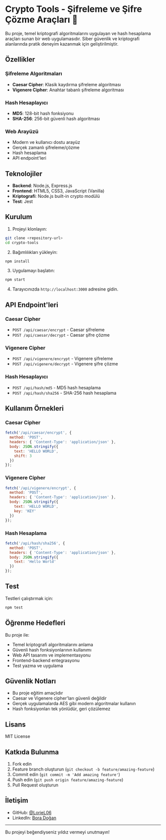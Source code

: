 # Crypto Tools - Şifreleme ve Şifre Çözme Araçları 🔐

Bu proje, temel kriptografi algoritmalarını uygulayan ve hash hesaplama araçları sunan bir web uygulamasıdır. Siber güvenlik ve kriptografi alanlarında pratik deneyim kazanmak için geliştirilmiştir.

## Özellikler

### Şifreleme Algoritmaları
- **Caesar Cipher**: Klasik kaydırma şifreleme algoritması
- **Vigenere Cipher**: Anahtar tabanlı şifreleme algoritması

### Hash Hesaplayıcı
- **MD5**: 128-bit hash fonksiyonu
- **SHA-256**: 256-bit güvenli hash algoritması

### Web Arayüzü
- Modern ve kullanıcı dostu arayüz
- Gerçek zamanlı şifreleme/çözme
- Hash hesaplama
- API endpoint'leri

## Teknolojiler

- **Backend**: Node.js, Express.js
- **Frontend**: HTML5, CSS3, JavaScript (Vanilla)
- **Kriptografi**: Node.js built-in crypto modülü
- **Test**: Jest

## Kurulum

1. Projeyi klonlayın:
```bash
git clone <repository-url>
cd crypto-tools
```

2. Bağımlılıkları yükleyin:
```bash
npm install
```

3. Uygulamayı başlatın:
```bash
npm start
```

4. Tarayıcınızda `http://localhost:3000` adresine gidin.

## API Endpoint'leri

### Caesar Cipher
- `POST /api/caesar/encrypt` - Caesar şifreleme
- `POST /api/caesar/decrypt` - Caesar şifre çözme

### Vigenere Cipher
- `POST /api/vigenere/encrypt` - Vigenere şifreleme
- `POST /api/vigenere/decrypt` - Vigenere şifre çözme

### Hash Hesaplayıcı
- `POST /api/hash/md5` - MD5 hash hesaplama
- `POST /api/hash/sha256` - SHA-256 hash hesaplama

## Kullanım Örnekleri

### Caesar Cipher
```javascript
fetch('/api/caesar/encrypt', {
  method: 'POST',
  headers: { 'Content-Type': 'application/json' },
  body: JSON.stringify({
    text: 'HELLO WORLD',
    shift: 3
  })
});

```

### Vigenere Cipher
```javascript
fetch('/api/vigenere/encrypt', {
  method: 'POST',
  headers: { 'Content-Type': 'application/json' },
  body: JSON.stringify({
    text: 'HELLO WORLD',
    key: 'KEY'
  })
});
```

### Hash Hesaplama
```javascript
fetch('/api/hash/sha256', {
  method: 'POST',
  headers: { 'Content-Type': 'application/json' },
  body: JSON.stringify({
    text: 'Hello World'
  })
});
```

## Test

Testleri çalıştırmak için:
```bash
npm test
```

## Öğrenme Hedefleri

Bu proje ile:
- Temel kriptografi algoritmalarını anlama
- Güvenli hash fonksiyonlarının kullanımı
- Web API tasarımı ve implementasyonu
- Frontend-backend entegrasyonu
- Test yazma ve uygulama

## Güvenlik Notları

- Bu proje eğitim amaçlıdır
- Caesar ve Vigenere cipher'ları güvenli değildir
- Gerçek uygulamalarda AES gibi modern algoritmalar kullanın
- Hash fonksiyonları tek yönlüdür, geri çözülemez

## Lisans

MIT License

## Katkıda Bulunma

1. Fork edin
2. Feature branch oluşturun (`git checkout -b feature/amazing-feature`)
3. Commit edin (`git commit -m 'Add amazing feature'`)
4. Push edin (`git push origin feature/amazing-feature`)
5. Pull Request oluşturun

## İletişim

- GitHub: [@LorieL06](https://github.com/loriel06)
- LinkedIn: [Bora Doğan](https://www.linkedin.com/in/boraadogann/)

---

Bu projeyi beğendiyseniz yıldız vermeyi unutmayın! 